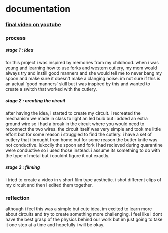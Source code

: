 # documentation
### [final video on youtube](https://youtu.be/Gwo7wFMcGwM)

### process

##### stage 1 : idea
for this project i was inspired by memories from my childhood. when i was young and learning how to use forks and western cutlery, my mom would always try and instill good manners and she would tell me to never bang my spoon and make sure it doesn't make a clanging noise. im not sure if this is an actual 'good manners' skill but i was inspired by this and wanted to create a switch that worked with the cutlery.

##### stage 2 : creating the circuit
after having the idea, i started to create my circuit. i recreated the mechanism we made in class to light an led bulb but i added an extra ground wire so i had a break in the circuit where you would need to reconnect the two wires. the circuit itself was very simple and took me little effort but for some reason i struggled to find the cutlery. i have a set of cutlery that i brought from home but for some reason the butter knife was not conductive. lukccily the spoon and fork i had recieved during quarantine were conductive so i used those instead. i assume its something to do with the type of metal but i couldnt figure it out exactly. 

##### stage 3 : filming
i tried to create a video in s short film type aesthetic. i shot different clips of my circuit and then i edited them together.

### reflection
although i feel this was a simple but cute idea, im excited to learn more about circuits and try to create something more challenging. i feel like i dont have the best grasp of the physics behind our work but im just going to take it one step at a time and hopefully i will be okay.
